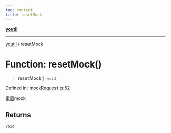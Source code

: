 ```yaml
---
toc: content
title: resetMock
---
```

[**youtil**](../README.md)

***

[youtil](../globals.md) / resetMock

# Function: resetMock()

> **resetMock**(): `void`

Defined in: [mockRequest.ts:52](https://github.com/sxei/youtil/blob/504e940dd531066db1982fbf39deebbbf978dd5a/src/mockRequest.ts#L52)

重置mock

## Returns

`void`
